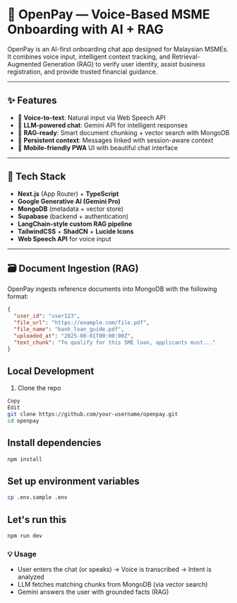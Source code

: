 # 💬 OpenPay — Voice-Based MSME Onboarding with AI + RAG

OpenPay is an AI-first onboarding chat app designed for Malaysian MSMEs. It combines voice input, intelligent context tracking, and Retrieval-Augmented Generation (RAG) to verify user identity, assist business registration, and provide trusted financial guidance.

---

## ✨ Features

- 🎤 **Voice-to-text**: Natural input via Web Speech API
- 🧠 **LLM-powered chat**: Gemini API for intelligent responses
- 📄 **RAG-ready**: Smart document chunking + vector search with MongoDB
- 🧩 **Persistent context**: Messages linked with session-aware context
- 📲 **Mobile-friendly PWA** UI with beautiful chat interface

---

## 🧠 Tech Stack

- **Next.js** (App Router) + **TypeScript**
- **Google Generative AI (Gemini Pro)**
- **MongoDB** (metadata + vector store)
- **Supabase** (backend + authentication)
- **LangChain-style custom RAG pipeline**
- **TailwindCSS** + **ShadCN** + **Lucide Icons**
- **Web Speech API** for voice input

---

## 🗃️ Document Ingestion (RAG)

OpenPay ingests reference documents into MongoDB with the following format:

```json
{
  "user_id": "user123",
  "file_url": "https://example.com/file.pdf",
  "file_name": "bank_loan_guide.pdf",
  "uploaded_at": "2025-08-01T00:00:00Z",
  "text_chunk": "To qualify for this SME loan, applicants must..."
}
```

## Local Development
1. Clone the repo

```bash
Copy
Edit
git clone https://github.com/your-username/openpay.git
cd openpay
```

## Install dependencies

```bash
npm install
```

## Set up environment variables
```bash
cp .env.sample .env
```

## Let's run this
```bash
npm run dev
```

### 💡 Usage
- User enters the chat (or speaks) → Voice is transcribed → Intent is analyzed
- LLM fetches matching chunks from MongoDB (via vector search)
- Gemini answers the user with grounded facts (RAG)

